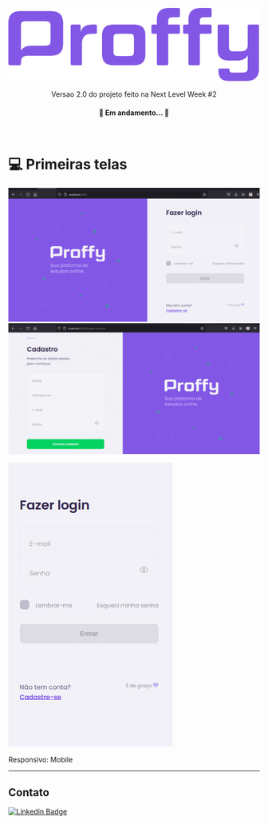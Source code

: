 <p align="center">
    <img src="./github/proffy.svg">
</p>

<p align="center">
    Versao 2.0 do projeto feito na Next Level Week #2
</p>

<h4 align="center">
	🚧 Em andamento... 🚧
</h4>

<br>

# 💻 Primeiras telas

<img src="./github/preview1.gif">

<img src="./github/preview2.gif">

<p>
    <img src="./github/preview3.gif">
</p>

Responsivo: Mobile

---
## Contato

[![Linkedin Badge](https://img.shields.io/badge/-Matheus-blue?style=flat-square&logo=Linkedin&logoColor=white&link=https://www.linkedin.com/in/matheus-jsousa/)](https://www.linkedin.com/in/matheus-jsousa/)